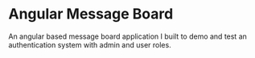 # Angular Message Board
An angular based message board application I built to demo and test an authentication system with admin and user roles.